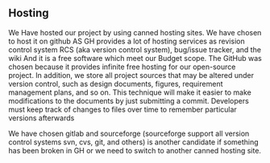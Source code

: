 ## Hosting 
We  Have hosted our project by using canned hosting sites. 
We have chosen to host it on github  AS GH provides a lot of hosting services as revision control system RCS (aka version control system), bug/issue tracker, and the wiki And it is a free software which meet our Budget scope. The GitHub was chosen because it provides infinite free hosting for our open-source project. In addition, we store all project sources that may be altered under version control, such as design documents, figures, requirement management plans, and so on. This technique will make it easier to make modifications to the documents by just submitting a commit. Developers must keep track of changes to files over time to remember particular versions afterwards

We have chosen gitlab and sourceforge (sourceforge support all version control systems svn, cvs, git, and others) is another candidate if something has been broken in GH or we need to switch to another canned hosting site.  



